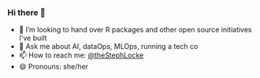 ### Hi there 👋

<!--
- 🔭 I’m currently working on ...
- 🌱 I’m currently learning ...
- 🤔 I’m looking for help with ...
-->
- 👯 I’m looking to hand over R packages and other open source initiatives I've built
- 💬 Ask me about AI, dataOps, MLOps, running a tech co
- 📫 How to reach me: [@theStephLocke](https://twitter.com/theStephLocke)
- 😄 Pronouns: she/her
